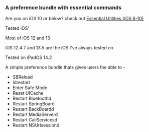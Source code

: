 ### A preference bundle with essential commands
Are you on iOS 10 or below? check out [Essential Utilities (iOS 6-10)](https://codeymoore.github.io/repo/depiction/web/com.codeymoore.essentialutilities10.html)  
  
  
Tested iOS'  

Most of iOS 12 and 13  

iOS 12.4.7 and 13.5 are the iOS I've always tested on  

Tested on iPadOS 14.2  
  

  
A simple preference bundle thats gives users the able to -
- SBReload
- ldrestart
- Enter Safe Mode
- Reset UICache
- Restart Bluetoothd
- Restart SpringBoard
- Restart BackBoardd
- Restart MediaServerd
- Restart CallServicesd
- Restart NSUrlsessiond
  
  